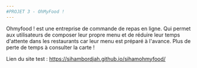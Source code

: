 ```yaml
---
#PROJET 3 - OhMyFood !
---
```


Ohmyfood ! est une entreprise de commande de repas en ligne. Qui permet aux utilisateurs de composer leur propre menu et de réduire leur temps d'attente dans les restaurants car leur menu est préparé à l'avance. Plus de perte de temps à consulter la carte !

Lien du site test :
https://sihambordjah.github.io/sihamohmyfood/
